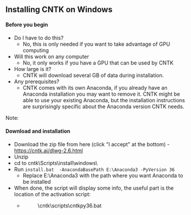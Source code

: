 ## Installing CNTK on Windows

#### Before you begin
 * Do I have to do this?
   - No, this is only needed if you want to take advantage of GPU computing
 * Will this work on any computer
   - No, it only works if you have a GPU that can be used by CNTK
 * How large is it?
   - CNTK will download several GB of data during installation.
 * Any prerequisites?
   - CNTK comes with its own Anaconda, if you already have an Anaconda installation you may want to remove it. CNTK might be able to use your existing Anaconda, but the installation instructions are surprisingly specific about the Anaconda version CNTK needs.

Note: 

#### Download and installation
 - Download the zip file from here (click "I accept" at the bottom) - https://cntk.ai/dlwg-2.6.html
 - Unzip
 - cd to cntk\Scripts\install\windows\
 - Run `install.bat  -AnacondaBasePath E:\Anaconda3 -PyVersion 36`
    - Replace E:\Anaconda3 with the path where you want Anaconda to be installed
 - When done, the script will display some info, the useful part is the location of the activation script:
   - <dir were you unzipped cntk>\cntk\scripts\cntkpy36.bat  

